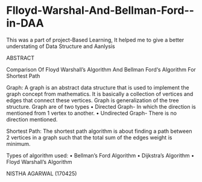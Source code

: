 # Flloyd-Warshal-And-Bellman-Ford--in-DAA
This was a part of project-Based Learning, It helped me to give a better understating of Data Structure and Aanlysis

ABSTRACT

Comparison Of Floyd  Warshall’s  Algorithm And Bellman Ford‘s Algorithm For Shortest Path

Graph: A graph is an abstract data structure that is used to implement the graph concept from mathematics.
It is basically a collection of vertices and edges that connect these  vertices.
Graph is generalization of the tree structure. 
Graph are of two types 
    • Directed Graph- In which the direction is mentioned from 1 vertex to another.
    • Undirected Graph- There is no direction mentioned.

Shortest Path:    The shortest path algorithm is about finding a path between 2 vertices in a graph such that the total sum of the edges weight is minimum.

Types of algorithm used:
    • Bellman’s Ford Algorithm
    • Dijkstra’s Algorithm
    • Floyd Warshall’s Algorithm 




NISTHA AGARWAL  (170425)
   


